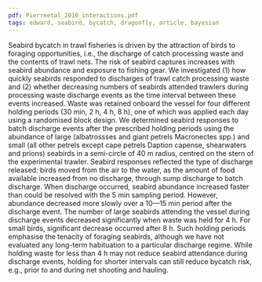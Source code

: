 ```yaml
---
pdf: Pierreetal_2010_interactions.pdf
tags: edward, seabird, bycatch, dragonfly, article, bayesian
---
```

Seabird bycatch in trawl fisheries is driven by the attraction of birds to foraging opportunities, i.e., the discharge of catch processing waste and the contents of trawl nets. The risk of seabird captures increases with seabird abundance and exposure to fishing gear. We investigated (1) how quickly seabirds responded to discharges of trawl catch processing waste and (2) whether decreasing numbers of seabirds attended trawlers during processing waste discharge events as the time interval between these events increased. Waste was retained onboard the vessel for four different holding periods (30 min, 2 h, 4 h, 8 h), one of which was applied each day using a randomised block design. We determined seabird responses to batch discharge events after the prescribed holding periods using the abundance of large (albatrossses and giant petrels Macronectes spp.) and small (all other petrels except cape petrels Daption capense, shearwaters and prions) seabirds in a semi-circle of 40 m radius, centred on the stern of the experimental trawler. Seabird responses reflected the type of discharge released: birds moved from the air to the water, as the amount of food available increased from no discharge, through sump discharge to batch discharge. When discharge occurred, seabird abundance increased faster than could be resolved with the 5 min sampling period. However, abundance decreased more slowly over a 10—15 min period after the discharge event. The number of large seabirds attending the vessel during discharge events decreased significantly when waste was held for 4 h. For small birds, significant decrease occurred after 8 h. Such holding periods emphasise the tenacity of foraging seabirds, although we have not evaluated any long-term habituation to a particular discharge regime. While holding waste for less than 4 h may not reduce seabird attendance during discharge events, holding for shorter intervals can still reduce bycatch risk, e.g., prior to and during net shooting and hauling.
